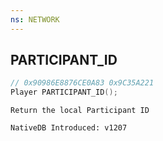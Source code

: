 ```yaml
---
ns: NETWORK
---
```

## PARTICIPANT_ID

```c
// 0x90986E8876CE0A83 0x9C35A221
Player PARTICIPANT_ID();
```

```
Return the local Participant ID

NativeDB Introduced: v1207
```

